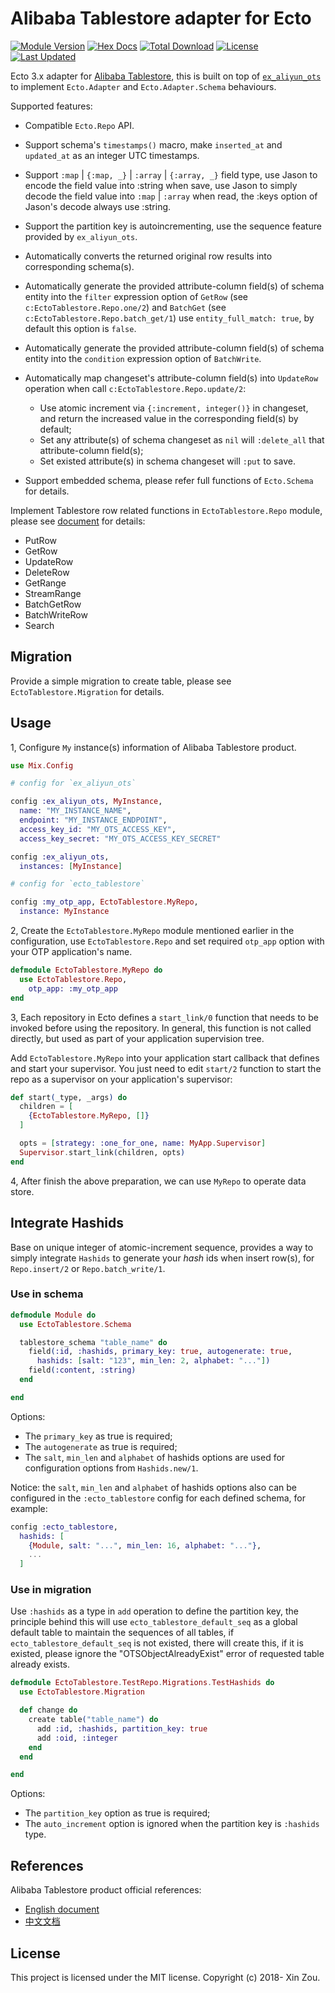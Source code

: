 # Alibaba Tablestore adapter for Ecto

[![Module Version](https://img.shields.io/hexpm/v/ecto_tablestore.svg)](https://hex.pm/packages/ecto_tablestore)
[![Hex Docs](https://img.shields.io/badge/hex-docs-lightgreen.svg)](https://hexdocs.pm/ecto_tablestore/)
[![Total Download](https://img.shields.io/hexpm/dt/ecto_tablestore.svg)](https://hex.pm/packages/ecto_tablestore)
[![License](https://img.shields.io/hexpm/l/ecto_tablestore.svg)](https://github.com/edragonconnect/ecto_tablestore/blob/master/LICENSE.md)
[![Last Updated](https://img.shields.io/github/last-commit/edragonconnect/ecto_tablestore.svg)](https://github.com/edragonconnect/ecto_tablestore/commits/master)


Ecto 3.x adapter for [Alibaba Tablestore](https://www.alibabacloud.com/product/table-store), this
is built on top of [`ex_aliyun_ots`](https://hex.pm/packages/ex_aliyun_ots) to implement
`Ecto.Adapter` and `Ecto.Adapter.Schema` behaviours.

Supported features:

* Compatible `Ecto.Repo` API.
* Support schema's `timestamps()` macro, make `inserted_at` and `updated_at` as an integer UTC
  timestamps.
* Support `:map` | `{:map, _}` | `:array` | `{:array, _}` field type, use Jason to encode the
  field value into :string when save, use Jason to simply decode the field value into `:map` |
  `:array` when read, the :keys option of Jason's decode always use :string.
* Support the partition key is autoincrementing, use the sequence feature provided by
  `ex_aliyun_ots`.
* Automatically converts the returned original row results into corresponding schema(s).
* Automatically generate the provided attribute-column field(s) of schema entity into the `filter`
  expression option of `GetRow` (see `c:EctoTablestore.Repo.one/2`) and `BatchGet` (see
  `c:EctoTablestore.Repo.batch_get/1`) use `entity_full_match: true`, by default this option is
  `false`.
* Automatically generate the provided attribute-column field(s) of schema entity into the
  `condition` expression option of `BatchWrite`.
* Automatically map changeset's attribute-column field(s) into `UpdateRow` operation when call
  `c:EctoTablestore.Repo.update/2`:

  * Use atomic increment via `{:increment, integer()}` in changeset, and return the increased
    value in the corresponding field(s) by default;
  * Set any attribute(s) of schema changeset as `nil` will `:delete_all` that attribute-column
    field(s);
  * Set existed attribute(s) in schema changeset will `:put` to save.
* Support embedded schema, please refer full functions of `Ecto.Schema` for details.

Implement Tablestore row related functions in `EctoTablestore.Repo` module, please see
[document](https://hexdocs.pm/ecto_tablestore/readme.html) for details:

* PutRow
* GetRow
* UpdateRow
* DeleteRow
* GetRange
* StreamRange
* BatchGetRow
* BatchWriteRow
* Search

## Migration

Provide a simple migration to create table, please see `EctoTablestore.Migration` for details.

## Usage

1, Configure `My` instance(s) information of Alibaba Tablestore product.

```elixir
use Mix.Config

# config for `ex_aliyun_ots`

config :ex_aliyun_ots, MyInstance,
  name: "MY_INSTANCE_NAME",
  endpoint: "MY_INSTANCE_ENDPOINT",
  access_key_id: "MY_OTS_ACCESS_KEY",
  access_key_secret: "MY_OTS_ACCESS_KEY_SECRET"

config :ex_aliyun_ots,
  instances: [MyInstance]

# config for `ecto_tablestore`

config :my_otp_app, EctoTablestore.MyRepo,
  instance: MyInstance

```

2, Create the `EctoTablestore.MyRepo` module mentioned earlier in the configuration, use
`EctoTablestore.Repo` and set required `otp_app` option with your OTP application's name.

```elixir
defmodule EctoTablestore.MyRepo do
  use EctoTablestore.Repo,
    otp_app: :my_otp_app
end
```

3, Each repository in Ecto defines a `start_link/0` function that needs to be invoked before using
the repository. In general, this function is not called directly, but used as part of your
application supervision tree.

Add `EctoTablestore.MyRepo` into your application start callback that defines and start your
supervisor. You just need to edit `start/2` function to start the repo as a supervisor on your
application's supervisor:

```elixir
def start(_type, _args) do
  children = [
    {EctoTablestore.MyRepo, []}
  ]

  opts = [strategy: :one_for_one, name: MyApp.Supervisor]
  Supervisor.start_link(children, opts)
end
```

4, After finish the above preparation, we can use `MyRepo` to operate data store.

## Integrate Hashids

Base on unique integer of atomic-increment sequence, provides a way to simply integrate `Hashids`
to generate your *hash* ids when insert row(s), for `Repo.insert/2` or `Repo.batch_write/1`.

### Use in schema

```elixir
defmodule Module do
  use EctoTablestore.Schema

  tablestore_schema "table_name" do
    field(:id, :hashids, primary_key: true, autogenerate: true,
      hashids: [salt: "123", min_len: 2, alphabet: "..."])
    field(:content, :string)
  end

end
```

Options:

  * The `primary_key` as true is required;
  * The `autogenerate` as true is required;
  * The `salt`, `min_len` and `alphabet` of hashids options are used for configuration options from
    `Hashids.new/1`.

Notice: the `salt`, `min_len` and `alphabet` of hashids options also can be configured in the `:ecto_tablestore`
config for each defined schema, for example:

```elixir
config :ecto_tablestore,
  hashids: [
    {Module, salt: "...", min_len: 16, alphabet: "..."},
    ...
  ]
```

### Use in migration

Use `:hashids` as a type in `add` operation to define the partition key, the principle behind this
will use `ecto_tablestore_default_seq` as a global default table to maintain the sequences of all
tables, if `ecto_tablestore_default_seq` is not existed, there will create this, if it is existed,
please ignore the "OTSObjectAlreadyExist" error of requested table already exists.

```elixir
defmodule EctoTablestore.TestRepo.Migrations.TestHashids do
  use EctoTablestore.Migration

  def change do
    create table("table_name") do
      add :id, :hashids, partition_key: true
      add :oid, :integer
    end
  end

end
```

Options:

  * The `partition_key` option as true is required;
  * The `auto_increment` option is ignored when the partition key is `:hashids` type.

## References

Alibaba Tablestore product official references:

* [English document](https://www.alibabacloud.com/help/doc-detail/27280.htm)
* [中文文档](https://help.aliyun.com/document_detail/27280.html)

## License

This project is licensed under the MIT license. Copyright (c) 2018- Xin Zou.
